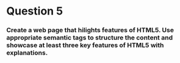 # Question 5
### Create a web page that hilights features of HTML5. Use appropriate semantic tags to structure the content and showcase at least three key features of HTML5 with explanations.
